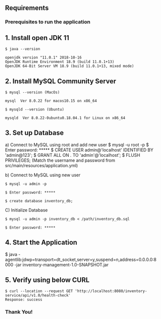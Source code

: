 ## Requirements

### Prerequisites to run the application
 
## 1. Install open JDK 11
	$ java --version

	openjdk version "11.0.1" 2018-10-16
	OpenJDK Runtime Environment 18.9 (build 11.0.1+13)
	OpenJDK 64-Bit Server VM 18.9 (build 11.0.1+13, mixed mode)
 
## 2. Install MySQL Community Server
	$ mysql --version (MacOs)

	mysql  Ver 8.0.22 for macos10.15 on x86_64
 
	$ mysqld --version (Ubuntu)

	mysqld  Ver 8.0.22-0ubuntu0.18.04.1 for Linux on x86_64
 
## 3. Set up Database
a) Connect to MySQL using root and add new user
   $ mysql -u root -p
   $ Enter password: *****
   $ CREATE USER admin@'localhost' IDENTIFIED BY 'admin@123';
   $ GRANT ALL ON *.* TO 'admin'@'localhost';
   $ FLUSH PRIVILEGES;
(Match the username and password from src/main/resources/application.yml)

b) Connect to MySQL using new user

   	$ mysql -u admin -p
   
   	$ Enter password: *****
   
   	$ create database inventory_db;
 
 C) Initialize Database
 
	$ mysql -u admin -p inventory_db < /path/inventory_db.sql
	
	$ Enter password: *****
	
 
## 4. Start the Application

   $ java -agentlib:jdwp=transport=dt_socket,server=y,suspend=n,address=0.0.0.0:8000 -jar inventory-management-1.0-SNAPSHOT.jar
 
## 5. Verify using below CURL

	$ curl --location --request GET 'http://localhost:8080/inventory-service/api/v1.0/health-check'
	Response: success
 
### Thank You!
